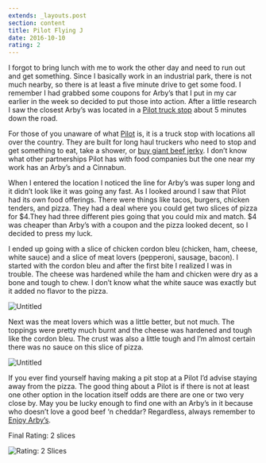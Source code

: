 ```yaml
---
extends: _layouts.post
section: content
title: Pilot Flying J
date: 2016-10-10
rating: 2
---
```


I forgot to bring lunch with me to work the other day and need to run out and get something. Since I basically work in an industrial park, there is not much nearby, so there is at least a five minute drive to get some food. I remember I had grabbed some coupons for Arby’s that I put in my car earlier in the week so decided to put those into action. After a little research I saw the closest Arby’s was located in a [Pilot truck stop](http://%E2%80%9D) about 5 minutes down the road.

For those of you unaware of what [Pilot](http://%E2%80%9D) is, it is a truck stop with locations all over the country. They are built for long haul truckers who need to stop and get something to eat, take a shower, or [buy giant beef jerky](https://www.flickr.com/photos/joefearnley/2673224818/). I don’t know what other partnerships Pilot has with food companies but the one near my work has an Arby’s and a Cinnabun.

When I entered the location I noticed the line for Arby’s was super long and it didn’t look like it was going any fast. As I looked around I saw that Pilot had its own food offerings. There were things like tacos, burgers, chicken tenders, and pizza. They had a deal where you could get two slices of pizza for $4.They had three different pies going that you could mix and match. $4 was cheaper than Arby’s with a coupon and the pizza looked decent, so I decided to press my luck.

I ended up going with a slice of chicken cordon bleu (chicken, ham, cheese, white sauce) and a slice of meat lovers (pepperoni, sausage, bacon). I started with the cordon bleu and after the first bite I realized I was in trouble. The cheese was hardened while the ham and chicken were dry as a bone and tough to chew. I don’t know what the white sauce was exactly but it added no flavor to the pizza.

![Untitled](https://c1.staticflickr.com/6/5573/30232268181_86184c7de1.jpg)

Next was the meat lovers which was a little better, but not much. The toppings were pretty much burnt and the cheese was hardened and tough like the cordon bleu. The crust was also a little tough and I’m almost certain there was no sauce on this slice of pizza.

![Untitled](https://c1.staticflickr.com/9/8551/30232271041_7bf72a2ff9.jpg)

If you ever find yourself having making a pit stop at a Pilot I’d advise staying away from the pizza. The good thing about a Pilot is if there is not at least one other option in the location itself odds are there are one or two very close by. May you be lucky enough to find one with an Arby’s in it because who doesn’t love a good beef ‘n cheddar? Regardless, always remember to [Enjoy Arby’s](https://twitter.com/nihilist_arbys/status/819967970675933185).

Final Rating: 2 slices

![Rating: 2 Slices](/assets/img/pizza2_sm.jpg)